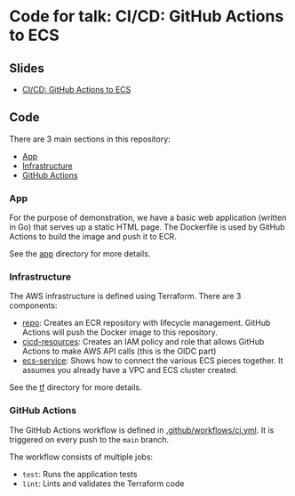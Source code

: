 # Code for talk: CI/CD: GitHub Actions to ECS

## Slides

- [CI/CD: GitHub Actions to ECS](https://answersforaws.com/slides)

## Code

There are 3 main sections in this repository:

- [App](#app)
- [Infrastructure](#infrastructure)
- [GitHub Actions](#github-actions)

### App

For the purpose of demonstration, we have a basic web application (written in Go) that serves up a static HTML page. The Dockerfile is used by GitHub Actions to build the image and push it to ECR.

See the [app](app) directory for more details.

### Infrastructure

The AWS infrastructure is defined using Terraform. There are 3 components:

- [repo](tf/repo): Creates an ECR repository with lifecycle management. GitHub Actions will push the Docker image to this repository.
- [cicd-resources](tf/cicd-resources): Creates an IAM policy and role that allows GitHub Actions to make AWS API calls (this is the OIDC part)
- [ecs-service](tf/ecs-service): Shows how to connect the various ECS pieces together. It assumes you already have a VPC and ECS cluster created.

See the [tf](tf) directory for more details.

### GitHub Actions

The GitHub Actions workflow is defined in [.github/workflows/ci.yml](.github/workflows/ci.yml). It is triggered on every push to the `main` branch.

The workflow consists of multiple jobs:

- `test`: Runs the application tests
- `lint`: Lints and validates the Terraform code
